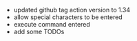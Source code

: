 - updated github tag action version to 1.34
- allow special characters to be entered
- execute command entered
- add some TODOs
